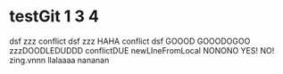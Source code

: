 # testGit 1 3 4
dsf
zzz
conflict
dsf
zzz HAHA
conflict
dsf GOOOD GOOODOGOO
zzzDOODLEDUDDD
conflictDUE
newLIneFromLocal
NONONO
YES!
NO!
zing.vnnn
llalaaaa
nananan
